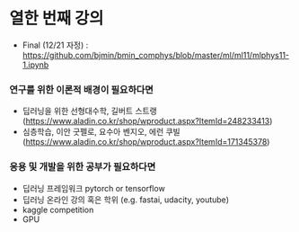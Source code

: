 # 열한 번째 강의

* Final (12/21 자정) : https://github.com/bjmin/bmin_comphys/blob/master/ml/ml11/mlphys11-1.ipynb


### 연구를 위한 이론적 배경이 필요하다면

* 딥러닝을 위한 선형대수학, 길버트 스트랭 (https://www.aladin.co.kr/shop/wproduct.aspx?ItemId=248233413)
* 심층학습, 이안 굿펠로, 요수아 벤지오, 에런 쿠빌 (https://www.aladin.co.kr/shop/wproduct.aspx?ItemId=171345378)

### 응용 및 개발을 위한 공부가 필요하다면

* 딥러닝 프레임워크 pytorch or tensorflow
* 딥러닝 온라인 강의 혹은 학위 (e.g. fastai, udacity, youtube)
* kaggle competition
* GPU
